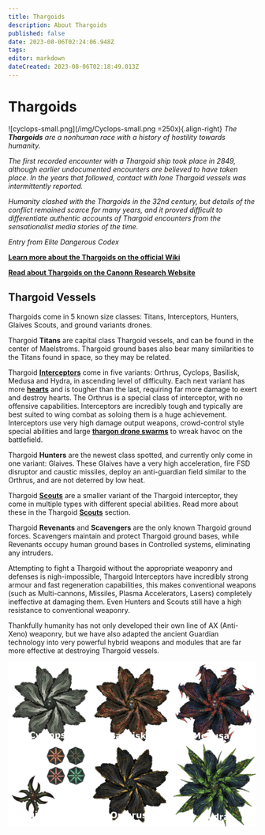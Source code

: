 ```yaml
---
title: Thargoids
description: About Thargoids
published: false
date: 2023-08-06T02:24:06.948Z
tags: 
editor: markdown
dateCreated: 2023-08-06T02:18:49.013Z
---
```


# Thargoids
![cyclops-small.png](/img/Cyclops-small.png =250x){.align-right}
*The **Thargoids** are a nonhuman race with a history of hostility towards humanity.*

*The first recorded encounter with a Thargoid ship took place in 2849, although earlier undocumented encounters are believed to have taken place. In the years that followed, contact with lone Thargoid vessels was intermittently reported.*

*Humanity clashed with the Thargoids in the 32nd century, but details of the conflict remained scarce for many years, and it proved difficult to differentiate authentic accounts of Thargoid encounters from the sensationalist media stories of the time.*

*Entry from Elite Dangerous Codex*

[**Learn more about the Thargoids on the official Wiki**](https://elite-dangerous.fandom.com/wiki/Thargoid)

[**Read about Thargoids on the Canonn Research Website**](https://canonn.science/codex/xeno-technology/)

## Thargoid Vessels

Thargoids come in 5 known <RL>size</RL> classes: Titans, Interceptors, Hunters, <RL>Glaives</RL> Scouts, and <RL>ground variants</RL><NewText> drones</NewText>.

Thargoid **Titans** are capital class Thargoid vessels, and can be found in the center of Maelstroms. Thargoid ground bases also bear many similarities to the Titans found in space, so they may be related.

Thargoid [**Interceptors**](/en/interceptors) come in five variants: Orthrus, Cyclops, Basilisk, Medusa and Hydra, in ascending level of difficulty. Each next variant has more [**hearts**](/en/hearts) and is tougher than the last, requiring far more damage to exert and destroy hearts. The Orthrus is a special class of interceptor, with no offensive capabilities.
Interceptors are incredibly tough and typically are best suited to wing combat as soloing them is a huge achievement. Interceptors use very high damage output weapons, crowd-control style special abilities and large [**thargon drone swarms**](/en/thargon-swarms) to wreak havoc on the battlefield.

Thargoid **Hunters** are the newest class spotted, and currently only come in one variant: Glaives. These Glaives have a very high acceleration, fire FSD disruptor and caustic missiles, deploy an anti-guardian field similar to the Orthrus, and are not deterred by low heat. 

Thargoid [**Scouts**](/en/scouts) are a smaller variant of the Thargoid interceptor, they come in multiple types with different special abilities. Read more about these in the Thargoid [**Scouts**](/en/scouts) section.

Thargoid **Revenants** and **Scavengers** are the only known Thargoid ground forces. Scavengers maintain and protect Thargoid ground bases, while Revenants occupy human ground bases in Controlled systems, eliminating any intruders.

Attempting to fight a Thargoid without the appropriate weaponry and defenses is nigh-impossible, Thargoid Interceptors have incredibly strong armour and fast regeneration capabilities, this makes conventional weapons (such as Multi-cannons, Missiles, Plasma Accelerators, Lasers) completely ineffective at damaging them. Even Hunters and Scouts still have a high resistance to conventional weaponry.

Thankfully humanity has not only developed their own line of AX (Anti-Xeno) weaponry, but we have also adapted the ancient Guardian technology into very powerful hybrid weapons and modules that are far more effective at destroying Thargoid vessels.

![thargoids.png](/img/thargoids/thargoids.png)